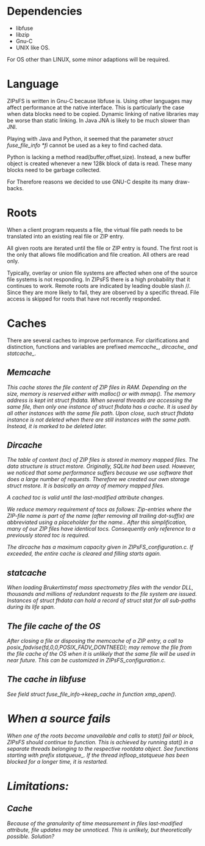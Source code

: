 # Dependencies

 - libfuse
 - libzip
 - Gnu-C
 - UNIX like OS.

For OS other than LINUX, some minor adaptions will be required.

# Language

ZIPsFS is written in Gnu-C because libfuse is.
Using other languages  may affect performance at the native interface.
This is particularly the case when data blocks need to be copied.
Dynamic linking of native libraries may be worse than static linking. In Java JNA is likely to be much slower than JNI.

Playing with Java and Python, it seemed that the parameter
<I>struct fuse_file_info *fi</I> cannot be used as a key to find cached data.

Python is lacking a method </I>read(buffer,offset,size)</I>. Instead, a new buffer object is created whenever a new 128k block of data is read. These many blocks need to be garbage collected.

For Therefore reasons  we decided to use GNU-C despite its many draw-backs.



# Roots

When a client program requests a file, the virtual file path needs to be translated into an existing real file or ZIP entry.

All given roots are iterated  until the file or ZIP entry  is found.
The first root is the only that allows file modification and file creation.
All others are read only.

Typically, overlay or union file systems are affected when one of the source file systems is not responding.
In ZIPsFS there is a high probability that it continues to work.
Remote roots are indicated by leading double slash //.
Since they are more likely to fail, they are  observed by a specific  thread.
File access is skipped for roots that have not recently responded.



# Caches

There are several caches to improve performance. For clarifications and distinction,
functions and variables are prefixed <I>memcache_</I>, <I>dircache_<I> and <I>statcache_</I>.


## Memcache

This cache stores the file content of ZIP files in RAM. Depending on the size, memory is reserved either with <I>malloc()</I> or with <I>mmap()</I>.
The memory address is kept int <I>struct fhdata</I>. When several threads are accessing the same file, then
only one instance of <I>struct fhdata</I> has a cache. It is used by all other instances with the same file path.
Upon close, such <I>struct fhdata</I> instance is not deleted when there are still instances with the same path. Instead, it is marked to be deleted later.

## Dircache

The table of content (toc) of ZIP files is stored in memory mapped files. The data structure is <I>struct mstore</I>.
Originally, SQLite had been used. However, we noticed that some performance suffers because we use software that does a large number of requests.
Therefore we created our own  storage  <I>struct mstore</I>. It is basically an array of memory mapped files.

A cached toc is valid until the last-modified attribute changes.



We reduce memory requirement of tocs as follows:
Zip-entries where the ZIP-file name is part of the name (after removing all trailing dot-suffix) are abbreviated using a placeholder for the name..
After this simplification,  many of our ZIP files have identical tocs. Consequently only reference to a previously stored toc is required.


The dircache has a maximum capacity given in ZIPsFS_configuration.c. If exceeded, the entire cache is cleared and filling starts again.


## statcache

When loading Brukertimstof mass spectrometry files with the vendor DLL,
thousands and millions of redundant requests to the file system are issued.
Instances of  <I>struct fhdata</I> can hold a record of <I>struct stat</I> for all sub-paths during its life span.


## The file cache of the OS
After closing a file or disposing the memcache of a ZIP entry, a call to  <I>posix_fadvise(fd,0,0,POSIX_FADV_DONTNEED);</I> may remove the file from the
file cache of the OS when it is unlikely that the same file will be used in near future.  This can be  customized in <I>ZIPsFS_configuration.c</I>.



## The cache in libfuse

See  field <I>struct fuse_file_info-&gt;keep_cache</I> in function <I>xmp_open()</I>.



# When a source fails

When one of the roots become unavailable and calls to stat() fail or block, ZIPsFS should continue to function.
This is achieved by running stat() in a separate threads belonging to the respective rootdata object.
See functions starting with prefix <I>statqueue_</I>.
If the thread <I>infloop_statqueue</I> has been blocked for a longer time, it is restarted.

# Limitations:

## Cache

Because of the  granularity of time measurement in files last-modified attribute, file updates may be unnoticed. This is unlikely, but theoretically possible.
Solution?

